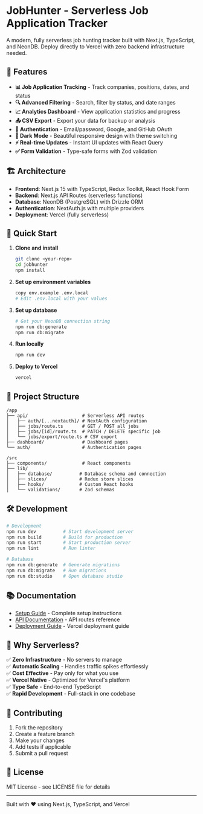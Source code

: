 # JobHunter - Serverless Job Application Tracker

A modern, fully serverless job hunting tracker built with Next.js, TypeScript, and NeonDB. Deploy directly to Vercel with zero backend infrastructure needed.

## 🚀 Features

- **📊 Job Application Tracking** - Track companies, positions, dates, and status
- **🔍 Advanced Filtering** - Search, filter by status, and date ranges
- **📈 Analytics Dashboard** - View application statistics and progress
- **📤 CSV Export** - Export your data for backup or analysis
- **🔐 Authentication** - Email/password, Google, and GitHub OAuth
- **🌙 Dark Mode** - Beautiful responsive design with theme switching
- **⚡ Real-time Updates** - Instant UI updates with React Query
- **✅ Form Validation** - Type-safe forms with Zod validation

## 🏗️ Architecture

- **Frontend**: Next.js 15 with TypeScript, Redux Toolkit, React Hook Form
- **Backend**: Next.js API Routes (serverless functions)
- **Database**: NeonDB (PostgreSQL) with Drizzle ORM
- **Authentication**: NextAuth.js with multiple providers
- **Deployment**: Vercel (fully serverless)

## 🚀 Quick Start

1. **Clone and install**
   ```bash
   git clone <your-repo>
   cd jobhunter
   npm install
   ```

2. **Set up environment variables**
   ```bash
   copy env.example .env.local
   # Edit .env.local with your values
   ```

3. **Set up database**
   ```bash
   # Get your NeonDB connection string
   npm run db:generate
   npm run db:migrate
   ```

4. **Run locally**
   ```bash
   npm run dev
   ```

5. **Deploy to Vercel**
   ```bash
   vercel
   ```

## 📁 Project Structure

```
/app
├── api/                    # Serverless API routes
│   ├── auth/[...nextauth]/ # NextAuth configuration
│   ├── jobs/route.ts       # GET / POST all jobs
│   ├── jobs/[id]/route.ts  # PATCH / DELETE specific job
│   └── jobs/export/route.ts # CSV export
├── dashboard/              # Dashboard pages
└── auth/                   # Authentication pages

/src
├── components/             # React components
├── lib/
│   ├── database/          # Database schema and connection
│   ├── slices/            # Redux store slices
│   ├── hooks/             # Custom React hooks
│   └── validations/       # Zod schemas
```

## 🛠️ Development

```bash
# Development
npm run dev          # Start development server
npm run build        # Build for production
npm run start        # Start production server
npm run lint         # Run linter

# Database
npm run db:generate  # Generate migrations
npm run db:migrate   # Run migrations
npm run db:studio    # Open database studio
```

## 📚 Documentation

- [Setup Guide](SETUP_GUIDE_SERVERLESS.md) - Complete setup instructions
- [API Documentation](API_DOCS.md) - API routes reference
- [Deployment Guide](DEPLOYMENT.md) - Vercel deployment guide

## 🎯 Why Serverless?

✅ **Zero Infrastructure** - No servers to manage  
✅ **Automatic Scaling** - Handles traffic spikes effortlessly  
✅ **Cost Effective** - Pay only for what you use  
✅ **Vercel Native** - Optimized for Vercel's platform  
✅ **Type Safe** - End-to-end TypeScript  
✅ **Rapid Development** - Full-stack in one codebase  

## 🤝 Contributing

1. Fork the repository
2. Create a feature branch
3. Make your changes
4. Add tests if applicable
5. Submit a pull request

## 📄 License

MIT License - see LICENSE file for details

---

Built with ❤️ using Next.js, TypeScript, and Vercel
